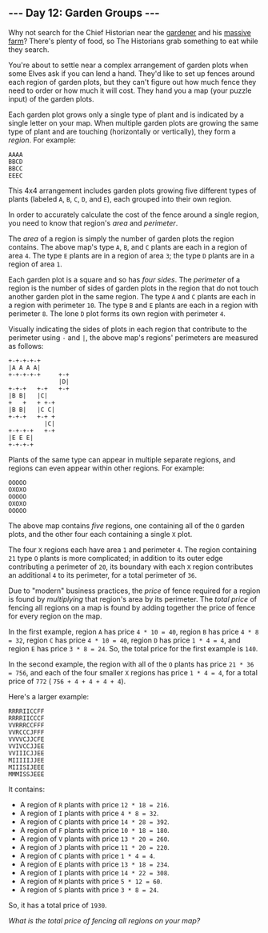 ## \-\-\- Day 12: Garden Groups ---

Why not search for the Chief Historian near the [gardener](/2023/day/5) and his [massive farm](/2023/day/21)? There's plenty of food, so The Historians grab something to eat while they search.

You're about to settle near a complex arrangement of garden plots when some Elves ask if you can lend a hand. They'd like to set up fences around each region of garden plots, but they can't figure out how much fence they need to order or how much it will cost. They hand you a map (your puzzle input) of the garden plots.

Each garden plot grows only a single type of plant and is indicated by a single letter on your map. When multiple garden plots are growing the same type of plant and are touching (horizontally or vertically), they form a _region_. For example:

```
AAAA
BBCD
BBCC
EEEC

```

This 4x4 arrangement includes garden plots growing five different types of plants (labeled `A`, `B`, `C`, `D`, and `E`), each grouped into their own region.

In order to accurately calculate the cost of the fence around a single region, you need to know that region's _area_ and _perimeter_.

The _area_ of a region is simply the number of garden plots the region contains. The above map's type `A`, `B`, and `C` plants are each in a region of area `4`. The type `E` plants are in a region of area `3`; the type `D` plants are in a region of area `1`.

Each garden plot is a square and so has _four sides_. The _perimeter_ of a region is the number of sides of garden plots in the region that do not touch another garden plot in the same region. The type `A` and `C` plants are each in a region with perimeter `10`. The type `B` and `E` plants are each in a region with perimeter `8`. The lone `D` plot forms its own region with perimeter `4`.

Visually indicating the sides of plots in each region that contribute to the perimeter using `-` and `|`, the above map's regions' perimeters are measured as follows:

```
+-+-+-+-+
|A A A A|
+-+-+-+-+     +-+
              |D|
+-+-+   +-+   +-+
|B B|   |C|
+   +   + +-+
|B B|   |C C|
+-+-+   +-+ +
          |C|
+-+-+-+   +-+
|E E E|
+-+-+-+

```

Plants of the same type can appear in multiple separate regions, and regions can even appear within other regions. For example:

```
OOOOO
OXOXO
OOOOO
OXOXO
OOOOO

```

The above map contains _five_ regions, one containing all of the `O` garden plots, and the other four each containing a single `X` plot.

The four `X` regions each have area `1` and perimeter `4`. The region containing `21` type `O` plants is more complicated; in addition to its outer edge contributing a perimeter of `20`, its boundary with each `X` region contributes an additional `4` to its perimeter, for a total perimeter of `36`.

Due to "modern" business practices, the _price_ of fence required for a region is found by _multiplying_ that region's area by its perimeter. The _total price_ of fencing all regions on a map is found by adding together the price of fence for every region on the map.

In the first example, region `A` has price `4 * 10 = 40`, region `B` has price `4 * 8 = 32`, region `C` has price `4 * 10 = 40`, region `D` has price `1 * 4 = 4`, and region `E` has price `3 * 8 = 24`. So, the total price for the first example is `140`.

In the second example, the region with all of the `O` plants has price `21 * 36 = 756`, and each of the four smaller `X` regions has price `1 * 4 = 4`, for a total price of `772` ( `756 + 4 + 4 + 4 + 4`).

Here's a larger example:

```
RRRRIICCFF
RRRRIICCCF
VVRRRCCFFF
VVRCCCJFFF
VVVVCJJCFE
VVIVCCJJEE
VVIIICJJEE
MIIIIIJJEE
MIIISIJEEE
MMMISSJEEE

```

It contains:

- A region of `R` plants with price `12 * 18 = 216`.
- A region of `I` plants with price `4 * 8 = 32`.
- A region of `C` plants with price `14 * 28 = 392`.
- A region of `F` plants with price `10 * 18 = 180`.
- A region of `V` plants with price `13 * 20 = 260`.
- A region of `J` plants with price `11 * 20 = 220`.
- A region of `C` plants with price `1 * 4 = 4`.
- A region of `E` plants with price `13 * 18 = 234`.
- A region of `I` plants with price `14 * 22 = 308`.
- A region of `M` plants with price `5 * 12 = 60`.
- A region of `S` plants with price `3 * 8 = 24`.

So, it has a total price of `1930`.

_What is the total price of fencing all regions on your map?_